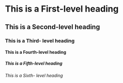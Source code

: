 # This is a First-level heading

## This is a Second-level heading

### This is a Third- level heading

#### This is a Fourth-level heading

##### This is a Fifth-level heading

###### This is a Sixth- level heading